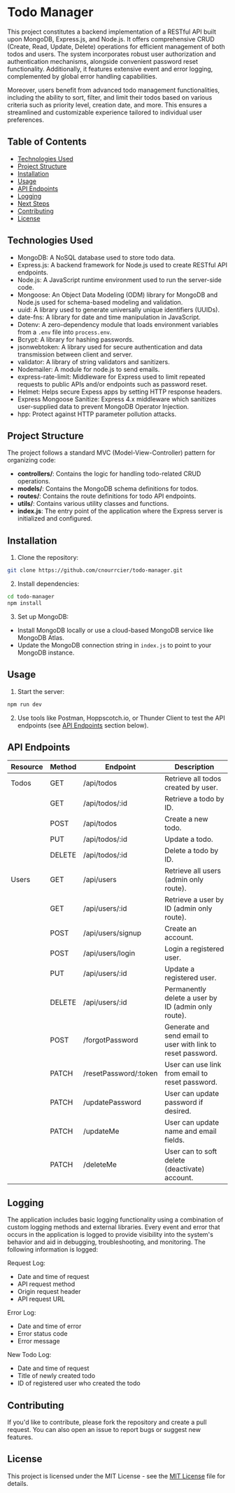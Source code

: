 # Todo Manager

This project constitutes a backend implementation of a RESTful API built upon MongoDB, Express.js, and Node.js. It offers comprehensive CRUD (Create, Read, Update, Delete) operations for efficient management of both todos and users. The system incorporates robust user authorization and authentication mechanisms, alongside convenient password reset functionality. Additionally, it features extensive event and error logging, complemented by global error handling capabilities.

Moreover, users benefit from advanced todo management functionalities, including the ability to sort, filter, and limit their todos based on various criteria such as priority level, creation date, and more. This ensures a streamlined and customizable experience tailored to individual user preferences.

## Table of Contents

- [Technologies Used](#technologies-used)
- [Project Structure](#project-structure)
- [Installation](#installation)
- [Usage](#usage)
- [API Endpoints](#api-endpoints)
- [Logging](#logging)
- [Next Steps](#next-steps)
- [Contributing](#contributing)
- [License](#license)

## Technologies Used

- MongoDB: A NoSQL database used to store todo data.
- Express.js: A backend framework for Node.js used to create RESTful API endpoints.
- Node.js: A JavaScript runtime environment used to run the server-side code.
- Mongoose: An Object Data Modeling (ODM) library for MongoDB and Node.js used for schema-based modeling and validation.
- uuid: A library used to generate universally unique identifiers (UUIDs).
- date-fns: A library for date and time manipulation in JavaScript.
- Dotenv: A zero-dependency module that loads environment variables from a `.env` file into `process.env`.
- Bcrypt: A library for hashing passwords. 
- jsonwebtoken: A library used for secure authentication and data transmission between client and server.
- validator: A library of string validators and sanitizers.
- Nodemailer: A module for node.js to send emails.
- express-rate-limit: Middleware for Express used to limit repeated requests to public APIs and/or endpoints such as password reset.
- Helmet: Helps secure Expess apps by setting HTTP response headers.
- Express Mongoose Sanitize: Express 4.x middleware which sanitizes user-supplied data to prevent MongoDB Operator Injection.
- hpp: Protect against HTTP parameter pollution attacks.

## Project Structure

The project follows a standard MVC (Model-View-Controller) pattern for organizing code:

- **controllers/**: Contains the logic for handling todo-related CRUD operations.
- **models/**: Contains the MongoDB schema definitions for todos.
- **routes/**: Contains the route definitions for todo API endpoints.
- **utils/**: Contains various utility classes and functions.
- **index.js**: The entry point of the application where the Express server is initialized and configured.

## Installation

1. Clone the repository:

```bash
git clone https://github.com/cnourrcier/todo-manager.git
```

2. Install dependencies:

```bash
cd todo-manager
npm install
```

3. Set up MongoDB:
- Install MongoDB locally or use a cloud-based MongoDB service like MongoDB Atlas.
- Update the MongoDB connection string in `index.js` to point to your MongoDB instance.

## Usage

1. Start the server:

```bash
npm run dev
```

2. Use tools like Postman, Hoppscotch.io, or Thunder Client to test the API endpoints (see [API Endpoints](#api-endpoints) section below).

## API Endpoints

| Resource            | Method | Endpoint                     | Description                                        |
|---------------------|--------|------------------------------|----------------------------------------------------|
| Todos               | GET    | /api/todos                   | Retrieve all todos created by user.                |
|                     | GET    | /api/todos/:id               | Retrieve a todo by ID.                             |
|                     | POST   | /api/todos                   | Create a new todo.                                 |
|                     | PUT    | /api/todos/:id               | Update a todo.                                     |
|                     | DELETE | /api/todos/:id               | Delete a todo by ID.                               |
| Users               | GET    | /api/users                   | Retrieve all users (admin only route).             |
|                     | GET    | /api/users/:id               | Retrieve a user by ID (admin only route).          |
|                     | POST   | /api/users/signup            | Create an account.                                 |
|                     | POST   | /api/users/login             | Login a registered user.                           |
|                     | PUT    | /api/users/:id               | Update a registered user.                          |
|                     | DELETE | /api/users/:id               | Permanently delete a user by ID (admin only route).|
|                     | POST   | /forgotPassword              | Generate and send email to user with link to reset password. |
|                     | PATCH  | /resetPassword/:token        | User can use link from email to reset password.   |
|                     | PATCH  | /updatePassword              | User can update password if desired.              |
|                     | PATCH  | /updateMe                    | User can update name and email fields.            |
|                     | PATCH  | /deleteMe                    | User can to soft delete (deactivate) account.     |

## Logging

The application includes basic logging functionality using a combination of custom logging methods and external libraries. Every event and error that occurs in the application is logged to provide visibility into the system's behavior and aid in debugging, troubleshooting, and monitoring. The following information is logged: 

Request Log:
- Date and time of request
- API request method
- Origin request header
- API request URL

Error Log: 
- Date and time of error
- Error status code
- Error message

New Todo Log:
- Date and time of request
- Title of newly created todo
- ID of registered user who created the todo

## Contributing

If you'd like to contribute, please fork the repository and create a pull request. You can also open an issue to report bugs or suggest new features.

## License

This project is licensed under the MIT License - see the [MIT License](LICENSE) file for details. 

